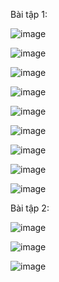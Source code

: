 Bài tập 1:

![image](https://github.com/3thang10/52100809-Lab-9-Android/assets/30361534/2dc5d97e-1681-4e73-89db-5f0ad2e379ed)

![image](https://github.com/3thang10/52100809-Lab-9-Android/assets/30361534/a630f1c5-4ab6-433d-b74e-b55f25068e96)

![image](https://github.com/3thang10/52100809-Lab-9-Android/assets/30361534/f44dd982-b521-4d69-bb33-2d1fbe8bf638)

![image](https://github.com/3thang10/52100809-Lab-9-Android/assets/30361534/0d54dc60-3cb5-41f8-be6d-8029e35b9ec9)

![image](https://github.com/3thang10/52100809-Lab-9-Android/assets/30361534/b1ac0415-9c58-46a9-b2ad-4ac1e2d8a56f)

![image](https://github.com/3thang10/52100809-Lab-9-Android/assets/30361534/7badace4-7c43-4378-a476-d7ec4ee36240)

![image](https://github.com/3thang10/52100809-Lab-9-Android/assets/30361534/976919fd-8cef-45b4-aaec-60e000d02f8e)

![image](https://github.com/3thang10/52100809-Lab-9-Android/assets/30361534/ff6cda00-2e57-4ab2-be19-500008b02249)

![image](https://github.com/3thang10/52100809-Lab-9-Android/assets/30361534/9401598b-a6f7-4eee-88db-fd595a27e021)

Bài tập 2:

![image](https://github.com/3thang10/52100809-Lab-9-Android/assets/30361534/406003b0-27e3-4ebc-b666-d62c603fef96)

![image](https://github.com/3thang10/52100809-Lab-9-Android/assets/30361534/8e7b888c-8a62-4a8d-adcf-e07731bd57b3)

![image](https://github.com/3thang10/52100809-Lab-9-Android/assets/30361534/2fae3720-c670-4dde-9fdd-fc5659abe7ac)

